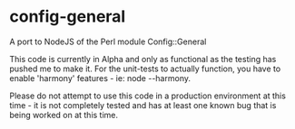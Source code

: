 config-general
==============

A port to NodeJS of the Perl module Config::General

This code is currently in Alpha and only as functional as the testing has
pushed me to make it. For the unit-tests to actually function, you have to
enable 'harmony' features - ie: node --harmony.

Please do not attempt to use this code in a production environment at this
time - it is not completely tested and has at least one known bug that is
being worked on at this time.
